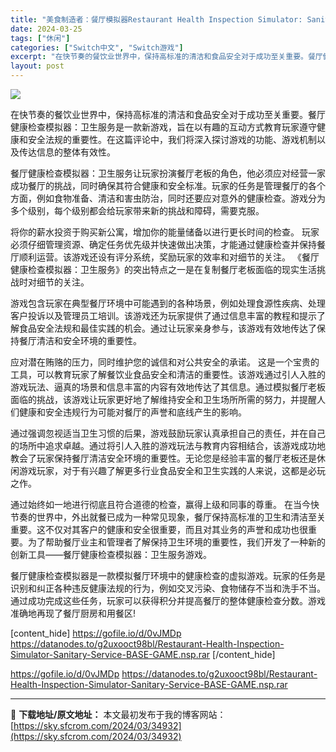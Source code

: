 ```yaml
---
title: "美食制造者：餐厅模拟器Restaurant Health Inspection Simulator: Sanitary Service Switch NSP英文"
date: 2024-03-25
tags: ["休闲"]
categories: ["Switch中文", "Switch游戏"]
excerpt: "在快节奏的餐饮业世界中，保持高标准的清洁和食品安全对于成功至关重要。餐厅健康检查模拟器：卫生服务是一款新游戏，旨在以有趣的互动方式教育玩家遵守健康和安全法规的重要性。在这篇评论中，我们将深入探讨游戏的功能、游戏机制以及传达信息的整体有效性。 餐厅健康检查模拟器：卫生服务让玩家扮演餐厅老板的角色，他必&hellip;"
layout: post
---
```


<img class="aligncenter lazy entered loaded" src="https://sky.sfcrom.com/wp-content/uploads/2024/03/20240329094550-234fe.html; charset=utf-8" />

在快节奏的餐饮业世界中，保持高标准的清洁和食品安全对于成功至关重要。餐厅健康检查模拟器：卫生服务是一款新游戏，旨在以有趣的互动方式教育玩家遵守健康和安全法规的重要性。在这篇评论中，我们将深入探讨游戏的功能、游戏机制以及传达信息的整体有效性。

餐厅健康检查模拟器：卫生服务让玩家扮演餐厅老板的角色，他必须应对经营一家成功餐厅的挑战，同时确保其符合健康和安全标准。玩家的任务是管理餐厅的各个方面，例如食物准备、清洁和害虫防治，同时还要应对意外的健康检查。游戏分为多个级别，每个级别都会给玩家带来新的挑战和障碍，需要克服。

将你的薪水投资于购买新公寓，增加你的能量储备以进行更长时间的检查。
玩家必须仔细管理资源、确定任务优先级并快速做出决策，才能通过健康检查并保持餐厅顺利运营。该游戏还设有评分系统，奖励玩家的效率和对细节的关注。 《餐厅健康检查模拟器：卫生服务》的突出特点之一是在复制餐厅老板面临的现实生活挑战时对细节的关注。

游戏包含玩家在典型餐厅环境中可能遇到的各种场景，例如处理食源性疾病、处理客户投诉以及管理员工培训。该游戏还为玩家提供了通过信息丰富的教程和提示了解食品安全法规和最佳实践的机会。通过让玩家亲身参与，该游戏有效地传达了保持餐厅清洁和安全环境的重要性。

应对潜在贿赂的压力，同时维护您的诚信和对公共安全的承诺。
这是一个宝贵的工具，可以教育玩家了解餐饮业食品安全和清洁的重要性。该游戏通过引人入胜的游戏玩法、逼真的场景和信息丰富的内容有效地传达了其信息。通过模拟餐厅老板面临的挑战，该游戏让玩家更好地了解维持安全和卫生场所所需的努力，并提醒人们健康和安全违规行为可能对餐厅的声誉和底线产生的影响。

通过强调忽视适当卫生习惯的后果，游戏鼓励玩家认真承担自己的责任，并在自己的场所中追求卓越。通过将引人入胜的游戏玩法与教育内容相结合，该游戏成功地教会了玩家保持餐厅清洁安全环境的重要性。无论您是经验丰富的餐厅老板还是休闲游戏玩家，对于有兴趣了解更多行业食品安全和卫生实践的人来说，这都是必玩之作。

通过始终如一地进行彻底且符合道德的检查，赢得上级和同事的尊重。
在当今快节奏的世界中，外出就餐已成为一种常见现象，餐厅保持高标准的卫生和清洁至关重要。这不仅对其客户的健康和安全很重要，而且对其业务的声誉和成功也很重要。为了帮助餐厅业主和管理者了解保持卫生环境的重要性，我们开发了一种新的创新工具——餐厅健康检查模拟器：卫生服务游戏。

餐厅健康检查模拟器是一款模拟餐厅环境中的健康检查的虚拟游戏。玩家的任务是识别和纠正各种违反健康法规的行为，例如交叉污染、食物储存不当和洗手不当。通过成功完成这些任务，玩家可以获得积分并提高餐厅的整体健康检查分数。游戏准确地再现了餐厅厨房和用餐区!

[content_hide]
https://gofile.io/d/0vJMDp
https://datanodes.to/g2uxooct98bl/Restaurant-Health-Inspection-Simulator-Sanitary-Service-BASE-GAME.nsp.rar
[/content_hide]

<!--wechatfans start-->
https://gofile.io/d/0vJMDp
https://datanodes.to/g2uxooct98bl/Restaurant-Health-Inspection-Simulator-Sanitary-Service-BASE-GAME.nsp.rar
<!--wechatfans end-->

---
📖 **下载地址/原文地址：** 本文最初发布于我的博客网站：[https://sky.sfcrom.com/2024/03/34932](https://sky.sfcrom.com/2024/03/34932)
